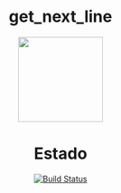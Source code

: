 <div align="center">
<h1>get_next_line</h1>
<img src="https://raw.githubusercontent.com/yowcloud/yowcloud-my-utils/main/badge_01_get_next_line_500px.png" style="width: 150px; height: 150px;">




# Estado
[![Build Status](https://img.shields.io/static/v1?label=Build%20Status&message=Not%20started&color=red)](https://github.com/yowcloud/get_next_line)

